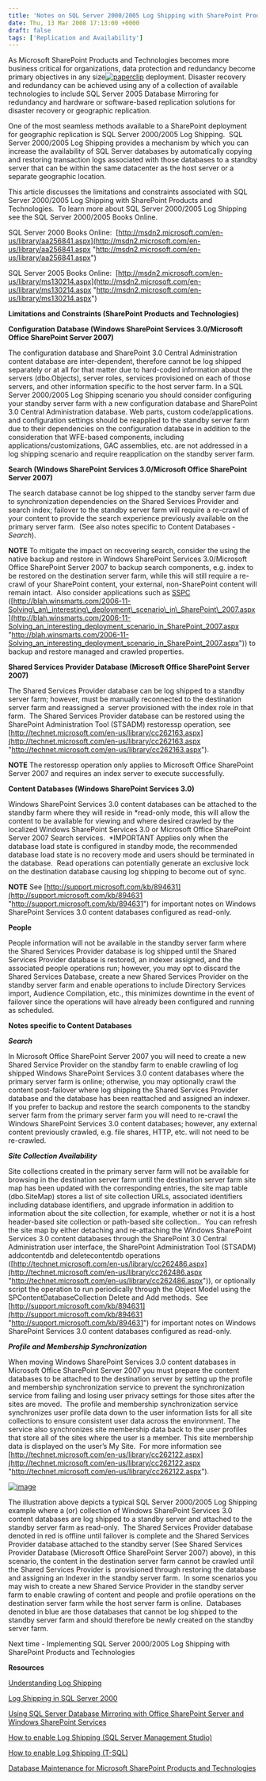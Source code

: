 ```yaml
---
title: 'Notes on SQL Server 2000/2005 Log Shipping with SharePoint Products and Technologies'
date: Thu, 13 Mar 2008 17:13:00 +0000
draft: false
tags: ['Replication and Availability']
---
```


As Microsoft SharePoint Products and Technologies becomes more business critical for organizations, data protection and redundancy become primary objectives in any size[![paperclip](https://msdnshared.blob.core.windows.net/media/TNBlogsFS/BlogFileStorage/blogs_technet/wbaer/WindowsLiveWriter/f5ed48e2ae02_56A2/paperclip_thumb.jpg)](https://msdnshared.blob.core.windows.net/media/TNBlogsFS/BlogFileStorage/blogs_technet/wbaer/WindowsLiveWriter/f5ed48e2ae02_56A2/paperclip_2.jpg) deployment. Disaster recovery and redundancy can be achieved using any of a collection of available technologies to include SQL Server 2005 Database Mirroring for redundancy and hardware or software-based replication solutions for disaster recovery or geographic replication.

One of the most seamless methods available to a SharePoint deployment for geographic replication is SQL Server 2000/2005 Log Shipping.  SQL Server 2000/2005 Log Shipping provides a mechanism by which you can increase the availability of SQL Server databases by automatically copying and restoring transaction logs associated with those databases to a standby server that can be within the same datacenter as the host server or a separate geographic location.

This article discusses the limitations and constraints associated with SQL Server 2000/2005 Log Shipping with SharePoint Products and Technologies.  To learn more about SQL Server 2000/2005 Log Shipping see the SQL Server 2000/2005 Books Online.

SQL Server 2000 Books Online:  [http://msdn2.microsoft.com/en-us/library/aa256841.aspx](http://msdn2.microsoft.com/en-us/library/aa256841.aspx "http://msdn2.microsoft.com/en-us/library/aa256841.aspx")

SQL Server 2005 Books Online:  [http://msdn2.microsoft.com/en-us/library/ms130214.aspx](http://msdn2.microsoft.com/en-us/library/ms130214.aspx "http://msdn2.microsoft.com/en-us/library/ms130214.aspx")

**Limitations and Constraints (SharePoint Products and Technologies)**

**Configuration Database (Windows SharePoint Services 3.0/Microsoft Office SharePoint Server 2007)**

The configuration database and SharePoint 3.0 Central Administration content database are inter-dependent, therefore cannot be log shipped separately or at all for that matter due to hard-coded information about the servers (dbo.Objects), server roles, services provisioned on each of those servers, and other information specific to the host server farm. In a SQL Server 2000/2005 Log Shipping scenario you should consider configuring your standby server farm with a new configuration database and SharePoint 3.0 Central Administration database. Web parts, custom code/applications. and configuration settings should be reapplied to the standby server farm due to their dependencies on the configuration database in addition to the consideration that WFE-based components, including applications/customizations, GAC assemblies, etc. are not addressed in a log shipping scenario and require reapplication on the standby server farm.

**Search (Windows SharePoint Services 3.0/Microsoft Office SharePoint Server 2007)**

The search database cannot be log shipped to the standby server farm due to synchronization dependencies on the Shared Services Provider and search index; failover to the standby server farm will require a re-crawl of your content to provide the search experience previously available on the primary server farm.  (See also notes specific to Content Databases - _Search_).

**NOTE** To mitigate the impact on recovering search, consider the using the native backup and restore in Windows SharePoint Services 3.0/Microsoft Office SharePoint Server 2007 to backup search components, e.g. index to be restored on the destination server farm, while this will still require a re-crawl of your SharePoint content, your external, non-SharePoint content will remain intact.  Also consider applications such as [SSPC](http://blah.winsmarts.com/2006-11-Solving_an_interesting_deployment_scenario_in_SharePoint_2007.aspx) ([http://blah.winsmarts.com/2006-11-Solving\_an\_interesting\_deployment\_scenario\_in\_SharePoint\_2007.aspx](http://blah.winsmarts.com/2006-11-Solving_an_interesting_deployment_scenario_in_SharePoint_2007.aspx "http://blah.winsmarts.com/2006-11-Solving_an_interesting_deployment_scenario_in_SharePoint_2007.aspx")) to backup and restore managed and crawled properties.

**Shared Services Provider Database (Microsoft Office SharePoint Server 2007)**

The Shared Services Provider database can be log shipped to a standby server farm; however, must be manually reconnected to the destination server farm and reassigned a  server provisioned with the index role in that farm.  The Shared Services Provider database can be restored using the SharePoint Administration Tool (STSADM) restoressp operation, see [http://technet.microsoft.com/en-us/library/cc262163.aspx](http://technet.microsoft.com/en-us/library/cc262163.aspx "http://technet.microsoft.com/en-us/library/cc262163.aspx").

**NOTE** The restoressp operation only applies to Microsoft Office SharePoint Server 2007 and requires an index server to execute successfully.

**Content Databases (Windows SharePoint Services 3.0)**

Windows SharePoint Services 3.0 content databases can be attached to the standby farm where they will reside in \*read-only mode, this will allow the content to be available for viewing and where desired crawled by the localized Windows SharePoint Services 3.0 or Microsoft Office SharePoint Server 2007 Search services.  \*IMPORTANT Applies only when the database load state is configured in standby mode, the recommended database load state is no recovery mode and users should be terminated in the database.  Read operations can potentially generate an exclusive lock on the destination database causing log shipping to become out of sync.

**NOTE** See [http://support.microsoft.com/kb/894631](http://support.microsoft.com/kb/894631 "http://support.microsoft.com/kb/894631") for important notes on Windows SharePoint Services 3.0 content databases configured as read-only.

**People**

People information will not be available in the standby server farm where the Shared Services Provider database is log shipped until the Shared Services Provider database is restored, an indexer assigned, and the associated people operations run; however, you may opt to discard the Shared Services Database, create a new Shared Services Provider on the standby server farm and enable operations to include Directory Services import, Audience Compilation, etc., this minimizes downtime in the event of failover since the operations will have already been configured and running as scheduled.

**Notes specific to Content Databases**

**_Search_**

In Microsoft Office SharePoint Server 2007 you will need to create a new Shared Service Provider on the standby farm to enable crawling of log shipped Windows SharePoint Services 3.0 content databases where the primary server farm is online; otherwise, you may optionally crawl the content post-failover where log shipping the Shared Services Provider database and the database has been reattached and assigned an indexer.  If you prefer to backup and restore the search components to the standby server farm from the primary server farm you will need to re-crawl the Windows SharePoint Services 3.0 content databases; however, any external content previously crawled, e.g. file shares, HTTP, etc. will not need to be re-crawled.

**_Site Collection Availability_**

Site collections created in the primary server farm will not be available for browsing in the destination server farm until the destination server farm site map has been updated with the corresponding entries, the site map table (dbo.SiteMap) stores a list of site collection URLs, associated identifiers including database identifiers, and upgrade information in addition to information about the site collection, for example, whether or not it is a host header-based site collection or path-based site collection..  You can refresh the site map by either detaching and re-attaching the Windows SharePoint Services 3.0 content databases through the SharePoint 3.0 Central Administration user interface, the SharePoint Administration Tool (STSADM) addcontentdb and deletecontentdb operations ([http://technet.microsoft.com/en-us/library/cc262486.aspx](http://technet.microsoft.com/en-us/library/cc262486.aspx "http://technet.microsoft.com/en-us/library/cc262486.aspx")), or optionally script the operation to run periodically through the Object Model using the SPContentDatabaseCollection Delete and Add methods.  See [http://support.microsoft.com/kb/894631](http://support.microsoft.com/kb/894631 "http://support.microsoft.com/kb/894631") for important notes on Windows SharePoint Services 3.0 content databases configured as read-only.

**_Profile and Membership Synchronization_**

When moving Windows SharePoint Services 3.0 content databases in Microsoft Office SharePoint Server 2007 you must prepare the content databases to be attached to the destination server by setting up the profile and membership synchronization service to prevent the synchronization service from failing and losing user privacy settings for those sites after the sites are moved.  The profile and membership synchronization service synchronizes user profile data down to the user information lists for all site collections to ensure consistent user data across the environment. The service also synchronizes site membership data back to the user profiles that store all of the sites where the user is a member. This site membership data is displayed on the user’s My Site.  For more information see [http://technet.microsoft.com/en-us/library/cc262122.aspx](http://technet.microsoft.com/en-us/library/cc262122.aspx "http://technet.microsoft.com/en-us/library/cc262122.aspx").

[![image](https://msdnshared.blob.core.windows.net/media/TNBlogsFS/BlogFileStorage/blogs_technet/wbaer/WindowsLiveWriter/f5ed48e2ae02_56A2/image_thumb.png)](https://msdnshared.blob.core.windows.net/media/TNBlogsFS/BlogFileStorage/blogs_technet/wbaer/WindowsLiveWriter/f5ed48e2ae02_56A2/image_2.png)

The illustration above depicts a typical SQL Server 2000/2005 Log Shipping example where a (or) collection of Windows SharePoint Services 3.0 content databases are log shipped to a standby server and attached to the standby server farm as read-only.  The Shared Services Provider database denoted in red is offline until failover is complete and the Shared Services Provider database attached to the standby server (See Shared Services Provider Database (Microsoft Office SharePoint Server 2007) above), in this scenario, the content in the destination server farm cannot be crawled until the Shared Services Provider is  provisioned through restoring the database and assigning an Indexer in the standby server farm.  In some scenarios you may wish to create a new Shared Service Provider in the standby server farm to enable crawling of content and people and profile operations on the destination server farm while the host server farm is online.  Databases denoted in blue are those databases that cannot be log shipped to the standby server farm and should therefore be newly created on the standby server farm.

Next time - Implementing SQL Server 2000/2005 Log Shipping with SharePoint Products and Technologies

**Resources**

[Understanding Log Shipping](http://msdn2.microsoft.com/en-us/library/ms187103.aspx)

[Log Shipping in SQL Server 2000](http://msdn2.microsoft.com/en-us/library/aa496029.aspx)

[Using SQL Server Database Mirroring with Office SharePoint Server and Windows SharePoint Services](http://go.microsoft.com/fwlink/?LinkId=83725&clcid=0x409)

[How to enable Log Shipping (SQL Server Management Studio)](http://msdn2.microsoft.com/en-us/library/ms190640.aspx)

[How to enable Log Shipping (T-SQL)](http://msdn2.microsoft.com/en-us/library/ms188708.aspx)

[Database Maintenance for Microsoft SharePoint Products and Technologies](http://go.microsoft.com/fwlink/?LinkId=111531&clcid=0x409)
